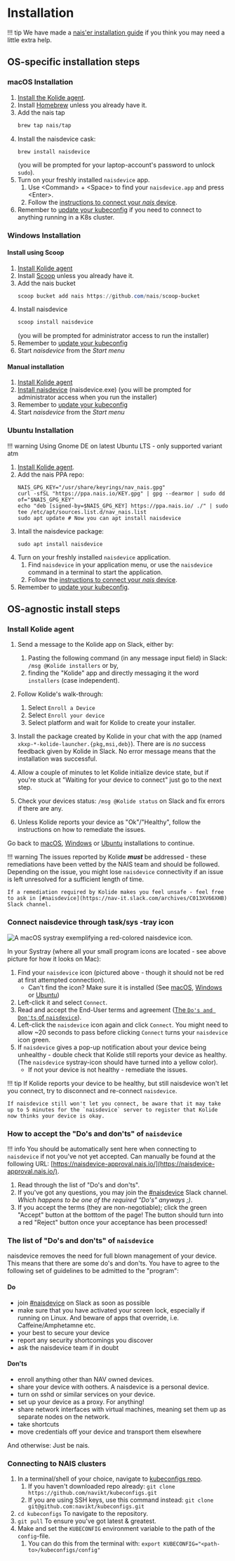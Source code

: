 # Installation

!!! tip
    We have made a [nais'er installation guide](naiserinstall.md) if you think you may need a little extra help.

## OS-specific installation steps

### macOS Installation

1. [Install the Kolide agent](#install-kolide-agent).
2. Install [Homebrew](https://brew.sh/) unless you already have it.
3. Add the nais tap
    ```bash
    brew tap nais/tap
    ```
4. Install the naisdevice cask:
    ```bash
    brew install naisdevice
    ``` 
   (you will be prompted for your laptop-account's password to unlock `sudo`).
5. Turn on your freshly installed `naisdevice` app.
    1. Use &lt;Command&gt; + &lt;Space&gt; to find your `naisdevice.app` and press &lt;Enter&gt;.
    2. Follow the [instructions to connect your _nais_ device](#connect-naisdevice-through-tasksys-tray-icon).
6. Remember to [update your kubeconfig](#connecting-to-nais-clusters) if you need to connect to anything running in a K8s cluster.

### Windows Installation

#### Install using Scoop

1. [Install Kolide agent](install.md#install-kolide-agent)
2. Install [Scoop](https://scoop.sh) unless you already have it.
3. Add the nais bucket
   ```powershell
   scoop bucket add nais https://github.com/nais/scoop-bucket
   ```
4. Install naisdevice
   ```powershell
   scoop install naisdevice
   ```
   (you will be prompted for administrator access to run the installer)
5. Remember to [update your kubeconfig](install.md#connecting-to-nais-clusters)
6. Start _naisdevice_ from the _Start menu_

#### Manual installation

1. [Install Kolide agent](install.md#install-kolide-agent)
2. [Install naisdevice](https://github.com/nais/device/releases/latest) \(naisdevice.exe\)
   (you will be prompted for administrator access when you run the installer)
3. Remember to [update your kubeconfig](install.md#connecting-to-nais-clusters)
4. Start _naisdevice_ from the _Start menu_ 

### Ubuntu Installation

!!! warning
    Using Gnome DE on latest Ubuntu LTS - only supported variant atm

1. [Install Kolide agent](install.md#install-kolide-agent).
2. Add the nais PPA repo:
    ``` 
    NAIS_GPG_KEY="/usr/share/keyrings/nav_nais.gpg"
    curl -sfSL "https://ppa.nais.io/KEY.gpg" | gpg --dearmor | sudo dd of="$NAIS_GPG_KEY"
    echo "deb [signed-by=$NAIS_GPG_KEY] https://ppa.nais.io/ ./" | sudo tee /etc/apt/sources.list.d/nav_nais.list
    sudo apt update # Now you can apt install naisdevice
    ```
3. Intall the naisdevice package:
    ```
    sudo apt install naisdevice
    ```
4. Turn on your freshly installed `naisdevice` application.
    1. Find `naisdevice` in your application menu, or use the `naisdevice` command in a terminal to start the application.
    2. Follow the [instructions to connect your _nais_ device](#connect-naisdevice-through-tasksys-tray-icon).
5. Remember to [update your kubeconfig](install.md#connecting-to-nais-clusters).

## OS-agnostic install steps

### Install Kolide agent

1. Send a message to the Kolide app on Slack, either by:
    1. Pasting the following command (in any message input field) in Slack: `/msg @Kolide installers` or by,
    2. finding the "Kolide" app and directly messaging it the word `installers` (case independent).
2. Follow Kolide's walk-through:

    1. Select `Enroll a Device`
    2. Select `Enroll your device`
    3. Select platform and wait for Kolide to create your installer.

3. Install the package created by Kolide in your chat with the app (named `xkxp-*-kolide-launcher.{pkg,msi,deb}`).
   There are is _no_ success feedback given by Kolide in Slack.
   No error message means that the installation was successful.
4. Allow a couple of minutes to let Kolide initialize device state, but if you're stuck at "Waiting for your device to connect" just go to the next step.
5. Check your devices status: `/msg @Kolide status` on Slack and fix errors if there are any.
6. Unless Kolide reports your device as "Ok"/"Healthy", follow the instructions on how to remediate the issues.

Go back to [macOS](#macos-installation), [Windows](#windows-installation) or [Ubuntu](#ubuntu-installation) installations to continue.

!!! warning
    The issues reported by Kolide _**must**_ be addressed - these remediations have been vetted by the NAIS team and should be followed.
    Depending on the issue, you might lose `naisdevice` connectivity if an issue is left unresolved for a sufficient length of time.

    If a remediation required by Kolide makes you feel unsafe - feel free to ask in [#naisdevice](https://nav-it.slack.com/archives/C013XV66XHB) Slack channel.

### Connect naisdevice through task/sys -tray icon

![A macOS systray exemplifying a red-colored `naisdevice` icon.](../assets/naisdevice-systray-icon.svg)

In your Systray (where all your small program icons are located - see above picture for how it looks on Mac):

1. Find your `naisdevice` icon (pictured above - though it should not be red at first attempted connection).
    - Can't find the icon? Make sure it is installed (See [macOS](#macos-installation), [Windows](#windows-installation) or [Ubuntu](#ubuntu-installation))
2. Left-click it and select `Connect`.
3. Read and accept the End-User terms and agreement ([The `Do's and Don'ts` of `naisdevice`](#how-to-accept-the-dos-and-donts-of-naisdevice)).
4. Left-click the `naisdevice` icon again and click `Connect`.
   You might need to allow ~20 seconds to pass before clicking `Connect` turns your `naisdevice` icon green.
5. If `naisdevice` gives a pop-up notification about your device being unhealthy - double check that Kolide still reports your device as healthy.
   (The `naisdevice` systray-icon should have turned into a yellow color).
    - If not your device is not healthy - remediate the issues.

!!! tip
    If Kolide reports your device to be healthy, but still naisdevice won't let you connect, try to disconnect and re-connect `naisdevice`.

    If naisdevice still won't let you connect, be aware that it may take up to 5 minutes for the `naisdevice` server to register that Kolide now thinks your device is okay.

### How to accept the "Do's and don'ts" of `naisdevice`

!!! info
    You should be automatically sent here when connecting to `naisdevice` if not you've not yet accepted.
    Can manually be found at the following URL: [https://naisdevice-approval.nais.io/](https://naisdevice-approval.nais.io/).

1. Read through the list of "Do's and don'ts".
2. If you've got any questions, you may join the [#naisdevice](https://nav-it.slack.com/archives/C013XV66XHB) Slack channel.
   _Which happens to be one of the required "Do's" anyways ;)_.
3. If you accept the terms (they are non-negotiable); click the green "Accept" button at the botttom of the page!
   The button should turn into a red "Reject" button once your acceptance has been processed!

### The list of "Do's and don'ts" of `naisdevice`
naisdevice removes the need for full blown management of your device.
This means that there are some do's and don'ts. You have to agree to the following set of guidelines to be admitted to the "program":

#### Do
- join [#naisdevice](https://nav-it.slack.com/archives/C013XV66XHB) on Slack as soon as possible 
- make sure that you have activated your screen lock, especially if running on Linux. And beware of apps that override, i.e. Caffeine/Amphetamne etc.
- your best to secure your device
- report any security shortcomings you discover
- ask the naisdevice team if in doubt

#### Don'ts
- enroll anything other than NAV owned devices.
- share your device with oothers. A naisdevice is a personal device.
- turn on sshd or similar services on your device.
- set up your device as a proxy. For anything!
- share network interfaces with virtual machines, meaning set them up as separate nodes on the network.
- take shortcuts
- move credentials off your device and transport them elsewhere

And otherwise: Just be nais.

### Connecting to NAIS clusters

1. In a terminal/shell of your choice, navigate to [kubeconfigs repo](https://github.com/navikt/kubeconfigs).
    1. If you haven't downloaded repo already: `git clone https://github.com/navikt/kubeconfigs.git`
    2. If you are using SSH keys, use this command instead: `git clone git@github.com:navikt/kubeconfigs.git`
2. `cd kubeconfigs` To navigate to the repository.
3. `git pull` To ensure you've got latest & greatest.
4. Make and set the `KUBECONFIG` environment variable to the path of the `config`-file.
    1. You can do this from the terminal with: `export KUBECONFIG="<path-to>/kubeconfigs/config"`
